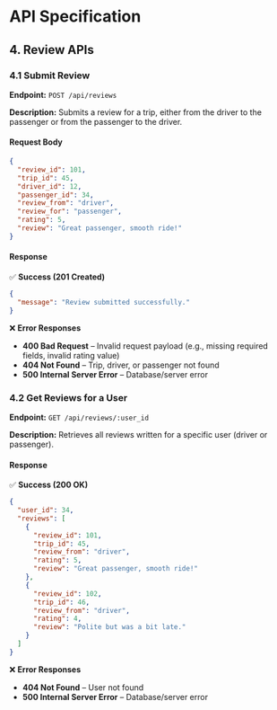 # API Specification

## **4. Review APIs**

### **4.1 Submit Review**
**Endpoint:** `POST /api/reviews`

**Description:** Submits a review for a trip, either from the driver to the passenger or from the passenger to the driver.

#### **Request Body**
```json
{
  "review_id": 101,
  "trip_id": 45,
  "driver_id": 12,
  "passenger_id": 34,
  "review_from": "driver",
  "review_for": "passenger",
  "rating": 5,
  "review": "Great passenger, smooth ride!"
}
```

#### **Response**
✅ **Success (201 Created)**
```json
{
  "message": "Review submitted successfully."
}
```

❌ **Error Responses**
- **400 Bad Request** – Invalid request payload (e.g., missing required fields, invalid rating value)
- **404 Not Found** – Trip, driver, or passenger not found
- **500 Internal Server Error** – Database/server error

### **4.2 Get Reviews for a User**
**Endpoint:** `GET /api/reviews/:user_id`

**Description:** Retrieves all reviews written for a specific user (driver or passenger).

#### **Response**
✅ **Success (200 OK)**
```json
{
  "user_id": 34,
  "reviews": [
    {
      "review_id": 101,
      "trip_id": 45,
      "review_from": "driver",
      "rating": 5,
      "review": "Great passenger, smooth ride!"
    },
    {
      "review_id": 102,
      "trip_id": 46,
      "review_from": "driver",
      "rating": 4,
      "review": "Polite but was a bit late."
    }
  ]
}
```

❌ **Error Responses**
- **404 Not Found** – User not found
- **500 Internal Server Error** – Database/server error
